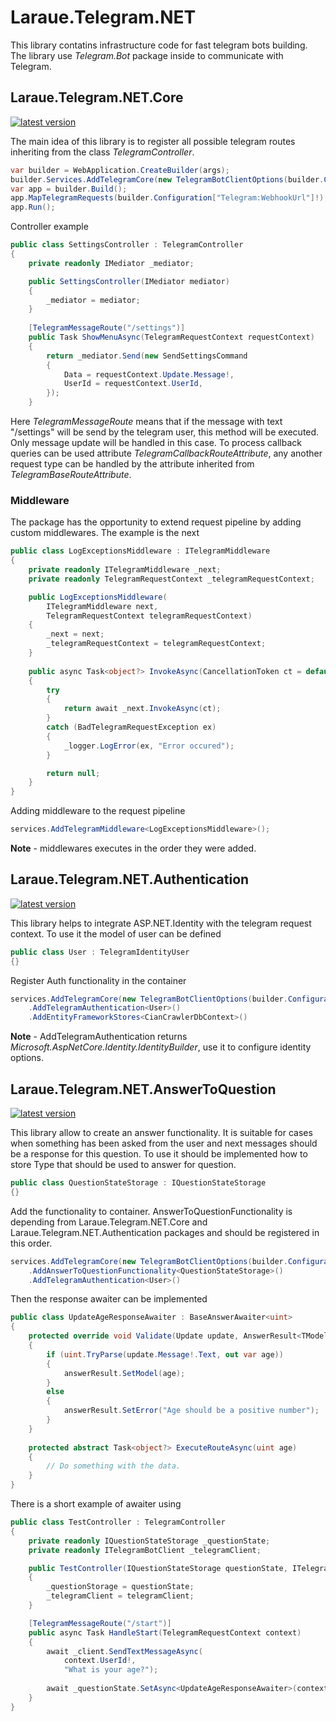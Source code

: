 # Laraue.Telegram.NET

This library contatins infrastructure code for fast telegram bots building. The library use _Telegram.Bot_ package inside to communicate with Telegram.

## Laraue.Telegram.NET.Core

[![latest version](https://img.shields.io/nuget/v/Laraue.Telegram.NET.Core)](https://www.nuget.org/packages/Laraue.Telegram.NET.Core)

The main idea of this library is to register all possible telegram routes inheriting from the class _TelegramController_.

```csharp
var builder = WebApplication.CreateBuilder(args);
builder.Services.AddTelegramCore(new TelegramBotClientOptions(builder.Configuration["Telegram:Token"]!));
var app = builder.Build();
app.MapTelegramRequests(builder.Configuration["Telegram:WebhookUrl"]!);
app.Run();
```
Controller example
```csharp
public class SettingsController : TelegramController
{
    private readonly IMediator _mediator;

    public SettingsController(IMediator mediator)
    {
        _mediator = mediator;
    }
    
    [TelegramMessageRoute("/settings")]
    public Task ShowMenuAsync(TelegramRequestContext requestContext)
    {
        return _mediator.Send(new SendSettingsCommand
        {
            Data = requestContext.Update.Message!,
            UserId = requestContext.UserId,
        });
    }
```
Here _TelegramMessageRoute_ means that if the message with text "/settings" will be send by the telegram user, this method will be executed. Only message update will be handled in this case.
To process callback queries can be used attribute _TelegramCallbackRouteAttribute_, any another request type can be handled by the attribute inherited from _TelegramBaseRouteAttribute_.

### Middleware
The package has the opportunity to extend request pipeline by adding custom middlewares. The example is the next
```csharp
public class LogExceptionsMiddleware : ITelegramMiddleware
{
    private readonly ITelegramMiddleware _next;
    private readonly TelegramRequestContext _telegramRequestContext;

    public LogExceptionsMiddleware(
        ITelegramMiddleware next,
        TelegramRequestContext telegramRequestContext)
    {
        _next = next;
        _telegramRequestContext = telegramRequestContext;
    }
    
    public async Task<object?> InvokeAsync(CancellationToken ct = default)
    {
        try
        {
            return await _next.InvokeAsync(ct);
        }
        catch (BadTelegramRequestException ex)
        {
            _logger.LogError(ex, "Error occured");
        }

        return null;
    }
}
```
Adding middleware to the request pipeline
```csharp
services.AddTelegramMiddleware<LogExceptionsMiddleware>();
```
**Note** - middlewares executes in the order they were added.

## Laraue.Telegram.NET.Authentication

[![latest version](https://img.shields.io/nuget/v/Laraue.Telegram.NET.Authentication)](https://www.nuget.org/packages/Laraue.Telegram.NET.Authentication)

This library helps to integrate ASP.NET.Identity with the telegram request context.
To use it the model of user can be defined
```csharp
public class User : TelegramIdentityUser
{}
```
Register Auth functionality in the container
```csharp
services.AddTelegramCore(new TelegramBotClientOptions(builder.Configuration["Telegram:Token"]!))
    .AddTelegramAuthentication<User>()
    .AddEntityFrameworkStores<CianCrawlerDbContext>()
```
**Note** - AddTelegramAuthentication returns _Microsoft.AspNetCore.Identity.IdentityBuilder_, use it to configure identity options.

## Laraue.Telegram.NET.AnswerToQuestion

[![latest version](https://img.shields.io/nuget/v/Laraue.Telegram.NET.AnswerToQuestion)](https://www.nuget.org/packages/Laraue.Telegram.NET.AnswerToQuestion)

This library allow to create an answer functionality. It is suitable for cases when something has been asked from the user and 
next messages should be a response for this question. To use it should be implemented how to store Type that should be used to answer
for question.
```csharp
public class QuestionStateStorage : IQuestionStateStorage
{}
```
Add the functionality to container. AnswerToQuestionFunctionality is depending from Laraue.Telegram.NET.Core and Laraue.Telegram.NET.Authentication packages
and should be registered in this order.
```csharp
services.AddTelegramCore(new TelegramBotClientOptions(builder.Configuration["Telegram:Token"]!))
    .AddAnswerToQuestionFunctionality<QuestionStateStorage>()
    .AddTelegramAuthentication<User>()
```
Then the response awaiter can be implemented
```csharp
public class UpdateAgeResponseAwaiter : BaseAnswerAwaiter<uint>
{
    protected override void Validate(Update update, AnswerResult<TModel> answerResult)
    {
        if (uint.TryParse(update.Message!.Text, out var age))
        {
            answerResult.SetModel(age);
        }
        else
        {
            answerResult.SetError("Age should be a positive number");
        }
    }
    
    protected abstract Task<object?> ExecuteRouteAsync(uint age)
    {
        // Do something with the data.
    }
}
```
There is a short example of awaiter using
```csharp
public class TestController : TelegramController
{
    private readonly IQuestionStateStorage _questionState;
    private readonly ITelegramBotClient _telegramClient;

    public TestController(IQuestionStateStorage questionState, ITelegramBotClient telegramClient)
    {
        _questionStorage = questionState;
        _telegramClient = telegramClient;
    }

    [TelegramMessageRoute("/start")]
    public async Task HandleStart(TelegramRequestContext context)
    {
        await _client.SendTextMessageAsync(
            context.UserId!,
            "What is your age?");
            
        await _questionState.SetAsync<UpdateAgeResponseAwaiter>(context.UserId);
    }
}
```